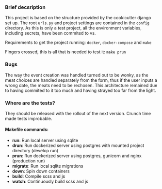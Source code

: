 ### Brief decsription

This project is based on the structure provided by the cookicutter django set
up. The root `urls.py` and project settings are contained in the `config`
directory. As this is only a test project, all the environment variables,
including secrets, have been commited to vs.

Requirements to get the project running: `docker`, `docker-compose` and `make`

Fingers crossed, this is all that is needed to test it:
    `make prun`
 
### Bugs

The way the event creation was handled turned out to be wonky, as the meat
choices are handled separately from the form, thus if the user inputs a wrong
date, the meats need to be rechosen. This architecture remained due to having
commited to it too much and having strayed too far from the light.

### Where are the tests?

They should be released with the rollout of the next version. Crunch time made
tests improbable.


#### Makefile commands:
* **run**: Run local server using sqlite
* **drun**: Run dockerized server using postgres with mounted project directory (develop run)
* **prun**: Run dockerized server using postgres, gunicorn and nginx
    (production run)
* **migrate**: Run local sqlite migrations
* **down**: Spin down containers
* **build**: Compile scss and js
* **watch**: Continuously build scss and js
